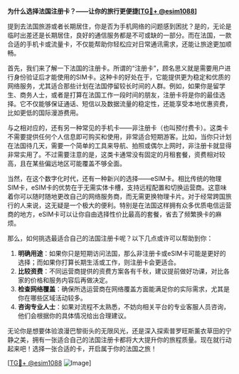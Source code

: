 **为什么选择法国注册卡？——让你的旅行更便捷[[TG💪+ @esim1088](https://t.me/s/esim1088)]**

提到去法国旅游或者长期居住，你是否为手机网络的问题感到困扰？是的，无论是临时出差还是长期居住，良好的通信服务都是不可或缺的一部分。而在法国，一款合适的手机卡或流量卡，不仅能帮助你轻松应对日常通讯需求，还能让旅途更加顺畅。

首先，我们来了解一下法国的注册卡。所谓的“注册卡”，顾名思义就是需要用户进行身份验证后才能使用的SIM卡。这种卡的好处在于，它能提供更为稳定和优质的网络服务，尤其适合那些计划在法国停留较长时间的人群。例如，如果你是留学生、商务人士，或者是打算在法国工作一段时间的朋友，注册卡将是你的最佳选择。它不仅能够保证通话、短信以及数据流量的稳定性，还能享受本地优惠资费，比如更低的国际漫游费用。

与之相对应的，还有另一种常见的手机卡——非注册卡（也叫预付费卡）。这类卡不需要提供任何个人信息即可购买和使用，非常适合短期游客。比如，当你只计划在法国待几天，需要一个简单的工具来导航、拍照或偶尔上网时，非注册卡就显得非常实用了。不过需要注意的是，这类卡通常没有固定的月租套餐，资费相对较高，且在某些偏远地区可能覆盖不够全面。

当然，在这个数字化时代，还有一种新兴的选择——eSIM卡。相比传统的物理SIM卡，eSIM卡的优势在于无需实体卡槽，支持远程配置和切换运营商。这意味着你可以随时随地更改自己的网络服务商，而无需更换物理卡片。对于经常跨国旅行的人来说，这无疑是一个极大的便利。特别是在法国这样拥有众多优质电信运营商的地方，eSIM卡可以让你自由选择性价比最高的套餐，省去了频繁换卡的麻烦。

那么，如何挑选最适合自己的法国注册卡呢？以下几点或许可以帮助到你：

1. **明确用途**：如果你只是短期访问法国，那么非注册卡或eSIM卡可能是更好的选择；而如果你打算长期生活或工作，则注册卡会更适合。
2. **比较资费**：不同运营商提供的资费方案各有千秋，建议提前做好功课，对比各家的价格和服务内容后再做决定。
3. **检查网络覆盖**：确保所选运营商在网络覆盖方面能满足你的实际需求，尤其是你在哪些区域活动较多。
4. **咨询专业人士**：如果对流程不太熟悉，不妨向相关平台的专业客服人员咨询，他们会根据你的具体情况给出合理建议。

无论你是想要体验浪漫巴黎街头的无限风光，还是深入探索普罗旺斯薰衣草田的宁静之美，拥有一张适合自己的法国注册卡都将大大提升你的旅程质量。现在就行动起来吧！选择一张合适的卡，开启属于你的法国之旅！

[[TG💪+ @esim1088](https://t.me/s/esim1088) ![Image](https://i.postimg.cc/4NQfJmqS/Snipaste-2025-05-13-00-14-12.png)]